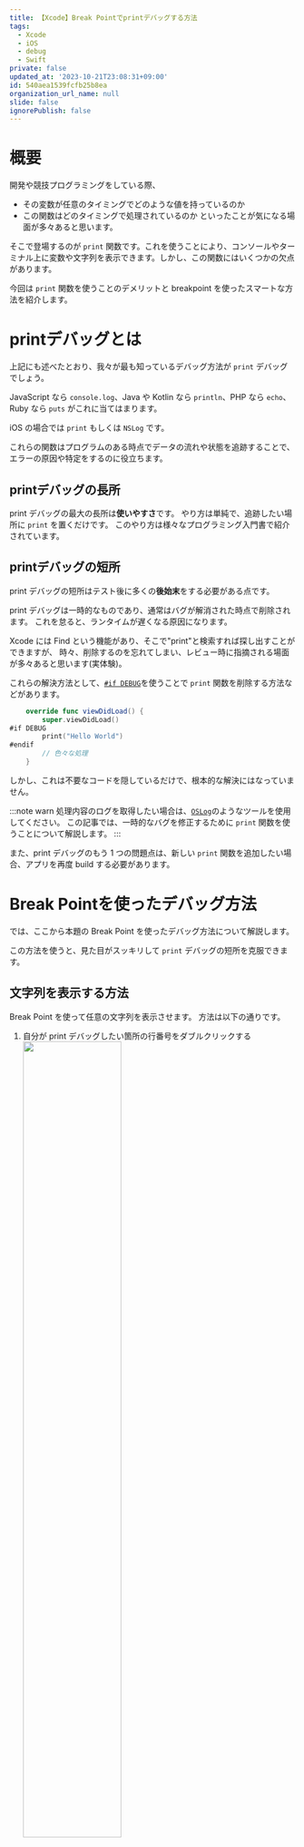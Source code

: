 ```yaml
---
title: 【Xcode】Break Pointでprintデバッグする方法
tags:
  - Xcode
  - iOS
  - debug
  - Swift
private: false
updated_at: '2023-10-21T23:08:31+09:00'
id: 540aea1539fcfb25b8ea
organization_url_name: null
slide: false
ignorePublish: false
---
```

<!-- textlint-disable -->
# 概要
開発や競技プログラミングをしている際、
- その変数が任意のタイミングでどのような値を持っているのか
- この関数はどのタイミングで処理されているのか
といったことが気になる場面が多々あると思います。

そこで登場するのが `print` 関数です。これを使うことにより、コンソールやターミナル上に変数や文字列を表示できます。しかし、この関数にはいくつかの欠点があります。

今回は `print` 関数を使うことのデメリットと breakpoint を使ったスマートな方法を紹介します。


# printデバッグとは
上記にも述べたとおり、我々が最も知っているデバッグ方法が `print` デバッグでしょう。

JavaScript なら `console.log`、Java や Kotlin なら `println`、PHP なら `echo`、Ruby なら `puts` がこれに当てはまります。

iOS の場合では `print` もしくは `NSLog` です。

これらの関数はプログラムのある時点でデータの流れや状態を追跡することで、エラーの原因や特定をするのに役立ちます。

## printデバッグの長所
print デバッグの最大の長所は**使いやすさ**です。
やり方は単純で、追跡したい場所に `print` を置くだけです。
このやり方は様々なプログラミング入門書で紹介されています。

## printデバッグの短所
print デバッグの短所はテスト後に多くの**後始末**をする必要がある点です。

print デバッグは一時的なものであり、通常はバグが解消された時点で削除されます。
これを怠ると、ランタイムが遅くなる原因になります。

Xcode には Find という機能があり、そこで"print"と検索すれば探し出すことができますが、
時々、削除するのを忘れてしまい、レビュー時に指摘される場面が多々あると思います(実体験)。

これらの解決方法として、[`#if DEBUG`](https://zenn.dev/kyome/articles/0b6a689776c9c69b4026)を使うことで `print` 関数を削除する方法などがあります。

```Swift:Sample.swift
    override func viewDidLoad() {
        super.viewDidLoad()
#if DEBUG
        print("Hello World")
#endif
        // 色々な処理
    }
```

しかし、これは不要なコードを隠しているだけで、根本的な解決にはなっていません。

:::note warn
処理内容のログを取得したい場合は、[`OSLog`](https://developer.apple.com/documentation/os/oslog)のようなツールを使用してください。
この記事では、一時的なバグを修正するために `print` 関数を使うことについて解説します。
:::

また、print デバッグのもう 1 つの問題点は、新しい `print` 関数を追加したい場合、アプリを再度 build する必要があります。




# Break Pointを使ったデバッグ方法

では、ここから本題の Break Point を使ったデバッグ方法について解説します。

この方法を使うと、見た目がスッキリして `print` デバッグの短所を克服できます。

## 文字列を表示する方法
Break Point を使って任意の文字列を表示させます。
方法は以下の通りです。

1. 自分が print デバッグしたい箇所の行番号をダブルクリックする<img src="https://qiita-image-store.s3.ap-northeast-1.amazonaws.com/0/707293/da9d7e2e-1c29-5f28-ada5-52698cf3c397.png" width=60%>
2. 以下の画像のように、Break Point Editor を表示される<img src="https://qiita-image-store.s3.ap-northeast-1.amazonaws.com/0/707293/58ed6acc-356c-fa07-a31e-62baefe91333.png" width=60%>
3. **Add Action**ボタンをクリックし、**Log Message**を選択する。出力したい文字列を text フィールドに入力する
4. **Automatically continue after evaluating actions**をオンにする。これにより、この Break Point はデバッガが停止するのを防ぎます
<img src="https://qiita-image-store.s3.ap-northeast-1.amazonaws.com/0/707293/8768e1d0-3c79-4a02-5514-ef89043b82b3.png" width=60%>

これで、Break Point の行に達すると、コンソールにログメッセージが表示されます。
画像の場合だと `Hello World` と表示されます。


以上のように、必要なステップはとても少ないです。
そのため、`print` 関数のように手軽に設置することが可能だと思います。

## 変数を表示する
次に変数を表示する方法を解説します。
方法は以下の通りです。

1. 自分が print デバッグしたい箇所の行番号をダブルクリックする<img src="https://qiita-image-store.s3.ap-northeast-1.amazonaws.com/0/707293/b532fed4-2ce3-aa9d-c7ef-da9e6d92847a.png" width=60%>
2. 以下の画像のように、Break Point Editor を表示される<img src="https://qiita-image-store.s3.ap-northeast-1.amazonaws.com/0/707293/77f71558-d931-fea0-a52e-e230fd9f82b9.png" width=60%>
3. **Add Action**ボタンをクリックし、**Debugger Command**を選択する。出力したい任意のコマンドをテキストフィールドに入力します。`po print(hoge)` のように接頭辞を必ずつけてください
4. **Automatically continue after evaluating actions**をオンにする。これにより、この Break Point はデバッガが停止するのを防ぎます
<img src="https://qiita-image-store.s3.ap-northeast-1.amazonaws.com/0/707293/13c145fe-78df-f38a-b2e5-b4d9492b47b0.png" width=60%>

これで、ブレークポイントの行に達すると、コンソールに変数が表示されます。
この場合は、`101` が表示されます。

## 長所
以上のように、Break Point を使うことによってより多くの利点が得られます。

- あちらこちらに `print` 関数がないので、後始末が不要：ブレークポイントを無効にするか、削除すればなくなります
- 素早く動かすことができる：ドラックすることによって行を移動することが可能です
- アプリを再度 build する必要がなくなる：Break Point を追加・編集・削除・移動する際にアプリを再度コンパイルする必要がなくなります

## 参考文献


https://sarunw.com/posts/better-print-debugging-with-xcode-breakpoints/
<!-- textlint-enable -->
